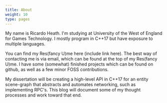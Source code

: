 ```yaml
---
title: About
weight: 10
type: pages
---
```


My name is Ricardo Heath. I'm studying at University of the West of England for Games Technology. I mostly program in C++17 but have exposure to multiple languages.

You can find my Res(fancy U)me here (include link here). The best way of contacting me is via email, which can be found at the top of my Res(fancy U)me. I have some (somewhat) finished projects which can be found on github, as well as a few minor FOSS contributions.

My dissertation will be creating a high-level API in C++17 for an entity scene-graph that abstracts and automates networking, such as implementing RPC's. This blog will document some of my thought processes and work toward that end.